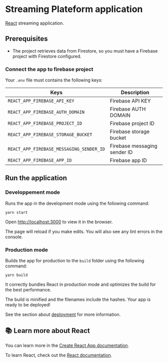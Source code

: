 # Streaming Plateform application

[React](https://react.dev/) streaming application.

## Prerequisites

-   The project retrieves data from Firestore, so you must have a Firebase project with Firestore configured.

### Connect the app to firebase project

Your `.env` file must contains the following keys:

| Keys                                     | Description                  |
| ---------------------------------------- | ---------------------------- |
| `REACT_APP_FIREBASE_API_KEY`             | Firebase API KEY             |
| `REACT_APP_FIREBASE_AUTH_DOMAIN`         | Firebase AUTH DOMAIN         |
| `REACT_APP_FIREBASE_PROJECT_ID`          | Firebase project ID          |
| `REACT_APP_FIREBASE_STORAGE_BUCKET`      | Firebase storage bucket      |
| `REACT_APP_FIREBASE_MESSAGING_SENDER_ID` | Firebase messaging sender ID |
| `REACT_APP_FIREBASE_APP_ID`              | Firebase app ID              |

## Run the application

### Developpement mode

Runs the app in the development mode using the following command:

```
yarn start
```

Open [http://localhost:3000](http://localhost:3000) to view it in the browser.

The page will reload if you make edits. You will also see any lint errors in the console.

### Production mode

Builds the app for production to the `build` folder using the following command:

```
yarn build
```

It correctly bundles React in production mode and optimizes the build for the best performance.

The build is minified and the filenames include the hashes.
Your app is ready to be deployed!

See the section about [deployment](https://facebook.github.io/create-react-app/docs/deployment) for more information.

## 📚 Learn more about React

You can learn more in the [Create React App documentation](https://facebook.github.io/create-react-app/docs/getting-started).

To learn React, check out the [React documentation](https://react.dev/).
